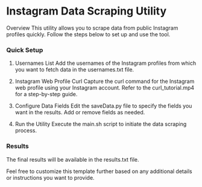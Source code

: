 # Instagram Data Scraping Utility
Overview
This utility allows you to scrape data from public Instagram profiles quickly. Follow the steps below to set up and use the tool.

### Quick Setup
1. Usernames List
Add the usernames of the Instagram profiles from which you want to fetch data in the usernames.txt file.

2. Instagram Web Profile Curl
Capture the curl command for the Instagram web profile using your Instagram account. Refer to the curl_tutorial.mp4 for a step-by-step guide.

3. Configure Data Fields
Edit the saveData.py file to specify the fields you want in the results. Add or remove fields as needed.

4. Run the Utility
Execute the main.sh script to initiate the data scraping process.

### Results
The final results will be available in the results.txt file.

Feel free to customize this template further based on any additional details or instructions you want to provide.
